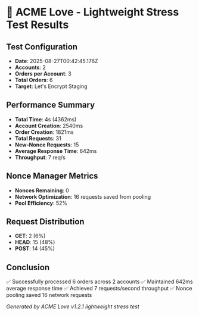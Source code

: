 # 🚀 ACME Love - Lightweight Stress Test Results

## Test Configuration
- **Date**: 2025-08-27T00:42:45.176Z
- **Accounts**: 2
- **Orders per Account**: 3
- **Total Orders**: 6
- **Target**: Let's Encrypt Staging

## Performance Summary
- **Total Time**: 4s (4362ms)
- **Account Creation**: 2540ms
- **Order Creation**: 1821ms
- **Total Requests**: 31
- **New-Nonce Requests**: 15
- **Average Response Time**: 642ms
- **Throughput**: 7 req/s

## Nonce Manager Metrics
- **Nonces Remaining**: 0
- **Network Optimization**: 16 requests saved from pooling
- **Pool Efficiency**: 52%

## Request Distribution
- **GET**: 2 (6%)
- **HEAD**: 15 (48%)
- **POST**: 14 (45%)

## Conclusion
✅ Successfully processed 6 orders across 2 accounts
✅ Maintained 642ms average response time
✅ Achieved 7 requests/second throughput
✅ Nonce pooling saved 16 network requests

*Generated by ACME Love v1.2.1 lightweight stress test*
